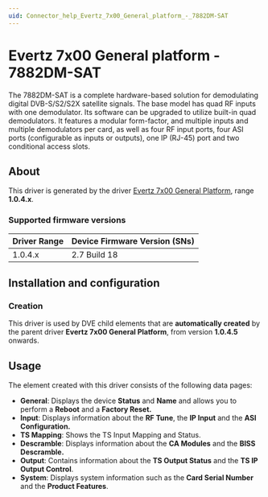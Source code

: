 ```yaml
---
uid: Connector_help_Evertz_7x00_General_platform_-_7882DM-SAT
---
```


# Evertz 7x00 General platform - 7882DM-SAT

The 7882DM-SAT is a complete hardware-based solution for demodulating digital DVB-S/S2/S2X satellite signals. The base model has quad RF inputs with one demodulator. Its software can be upgraded to utilize built-in quad demodulators. It features a modular form-factor, and multiple inputs and multiple demodulators per card, as well as four RF input ports, four ASI ports (configurable as inputs or outputs), one IP (RJ-45) port and two conditional access slots.

## About

This driver is generated by the driver [Evertz 7x00 General Platform](xref:Connector_help_Evertz_7x00_General_Platform), range **1.0.4.x**.

### Supported firmware versions

| **Driver Range** | **Device Firmware Version (SNs)** |
|------------------|-----------------------------------|
| 1.0.4.x          | 2.7 Build 18                      |

## Installation and configuration

### Creation

This driver is used by DVE child elements that are **automatically created** by the parent driver **Evertz 7x00 General Platform**, from version **1.0.4.5** onwards.

## Usage

The element created with this driver consists of the following data pages:

- **General**: Displays the device **Status** and **Name** and allows you to perform a **Reboot** and a **Factory Reset.**
- **Input**: Displays information about the **RF Tune**, the **IP Input** and the **ASI Configuration.**
- **TS Mapping**: Shows the TS Input Mapping and Status.
- **Descramble**: Displays information about the **CA Modules** and the **BISS Descramble.**
- **Output**: Contains information about the **TS Output Status** and the **TS IP Output Control**.
- **System**: Displays system information such as the **Card Serial Number** and the **Product Features**.
